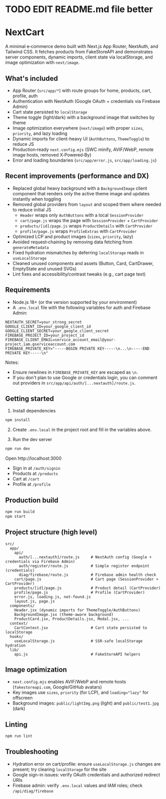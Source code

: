 # TODO EDIT README.md file better
# NextCart

A minimal e‑commerce demo built with Next.js App Router, NextAuth, and Tailwind CSS. It fetches products from FakeStoreAPI and demonstrates server components, dynamic imports, client state via localStorage, and image optimization with `next/image`.

## What's included

- App Router (`src/app/*`) with route groups for home, products, cart, profile, auth
- Authentication with NextAuth (Google OAuth + credentials via Firebase Admin)
- Cart state persisted to `localStorage`
- Theme toggle (light/dark) with a background image that switches by theme
- Image optimization everywhere (`next/image`) with proper `sizes`, `priority`, and lazy loading
- Dynamic imports for client-heavy UI (`AuthButtons`, `ThemeToggle`) to reduce JS
- Production‑ready `next.config.mjs` (SWC minify, AVIF/WebP, remote image hosts, removed X‑Powered‑By)
- Error and loading boundaries (`src/app/error.js`, `src/app/loading.js`)

## Recent improvements (performance and DX)

- Replaced global heavy background with a `BackgroundImage` client component that renders only the active theme image and updates instantly when toggling
- Removed global providers from `layout` and scoped them where needed to reduce initial JS
  - `Header` wraps only `AuthButtons` with a local `SessionProvider`
  - `cart/page.js` wraps the page with `SessionProvider` + `CartProvider`
  - `products/[id]/page.js` wraps `ProductDetails` with `CartProvider`
  - `profile/page.js` wraps `ProfileExtras` with `CartProvider`
- Optimized LCP and product images (`sizes`, `priority`, lazy)
- Avoided request‑chaining by removing data fetching from `generateMetadata`
- Fixed hydration mismatches by deferring `localStorage` reads in `useLocalStorage`
- Cleaned unused components and assets (Button, Card, CartDrawer, EmptyState and unused SVGs)
- Lint fixes and accessibility/contrast tweaks (e.g., cart page text)

## Requirements

- Node.js 18+ (or the version supported by your environment)
- A `.env.local` file with the following variables for auth and Firebase Admin:

```
NEXTAUTH_SECRET=your_strong_secret
GOOGLE_CLIENT_ID=your_google_client_id
GOOGLE_CLIENT_SECRET=your_google_client_secret
FIREBASE_PROJECT_ID=your_project_id
FIREBASE_CLIENT_EMAIL=service_account_email@your-project.iam.gserviceaccount.com
FIREBASE_PRIVATE_KEY="-----BEGIN PRIVATE KEY-----\n...\n-----END PRIVATE KEY-----\n"
```

Notes:
- Ensure newlines in `FIREBASE_PRIVATE_KEY` are escaped as `\n`.
- If you don't plan to use Google or credentials login, you can comment out providers in `src/app/api/auth/[...nextauth]/route.js`.

## Getting started

1) Install dependencies

```bash
npm install
```

2) Create `.env.local` in the project root and fill in the variables above.

3) Run the dev server

```bash
npm run dev
```

Open http://localhost:3000

- Sign in at `/auth/signin`
- Products at `/products`
- Cart at `/cart`
- Profile at `/profile`

## Production build

```bash
npm run build
npm start
```

## Project structure (high level)

```
src/
  app/
    api/
      auth/[...nextauth]/route.js     # NextAuth config (Google + credentials via Firebase Admin)
      auth/register/route.js          # Simple register endpoint (credentials)
      diag/firebase/route.js          # Firebase admin health check
    cart/page.js                      # Cart page (SessionProvider + CartProvider)
    products/[id]/page.js             # Product detail (CartProvider)
    profile/page.js                   # Profile (CartProvider)
    error.js, loading.js, not-found.js
    layout.js, page.js
  components/
    Header.jsx (dynamic imports for ThemeToggle/AuthButtons)
    BackgroundImage.jsx (theme-aware background)
    ProductCard.jsx, ProductDetails.jsx, Modal.jsx, ...
  context/
    CartContext.jsx                   # Cart state persisted to localStorage
  hooks/
    useLocalStorage.js                # SSR-safe localStorage hydration
  lib/
    api.js                            # FakeStoreAPI helpers
```

## Image optimization

- `next.config.mjs` enables AVIF/WebP and remote hosts (`fakestoreapi.com`, Google/GitHub avatars)
- Key images use `sizes`, `priority` (for LCP), and `loading="lazy"` for offscreen
- Background images: `public/lightImg.png` (light) and `public/test1.jpg` (dark)

## Linting

```bash
npm run lint
```

## Troubleshooting

- Hydration error on cart/profile: ensure `useLocalStorage.js` changes are present; try clearing `localStorage` for the site
- Google sign-in issues: verify OAuth credentials and authorized redirect URIs
- Firebase admin: verify `.env.local` values and IAM roles; check `/api/diag/firebase`


